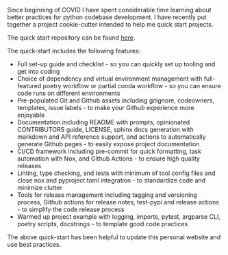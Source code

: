 Since beginning of COVID I have spent considerable time learning about better practices for python codebase development.
I have recently put together a project cookie-cutter intended to help me quick start projects.

The quick start repository can be found [here](https://github.com/ndjenkins85/ndj_cookie).

The quick-start includes the following features:

* Full set-up guide and checklist - so you can quickly set up tooling and get into coding
* Choice of dependency and virtual environment management with full-featured poetry workflow or partial conda workflow - so you can ensure code runs on different environments
* Pre-populated Git and Github assets including gitignore, codeowners, templates, issue labels - to make your Github experience more enjoyable
* Documentation including README with prompts, opinionated CONTRIBUTORS guide, LICENSE, sphinx docs generation with markdown and API reference support, and actions to automatically generate Github pages - to easily expose project documentation
* CI/CD framework including pre-commit for quick formatting, task automation with Nox, and Github Actions - to ensure high quality releases
* Linting, type checking, and tests with minimum of tool config files and close nox and pyproject.toml integration - to standardize code and minimize clutter
* Tools for release management including tagging and versioning process, Github actions for release notes, test-pypi and release actions - to simplify the code release process
* Warmed up project example with logging, imports, pytest, argparse CLI, poetry scripts, docstrings - to template good code practices

The above quick-start has been helpful to update this personal website and use best practices.
